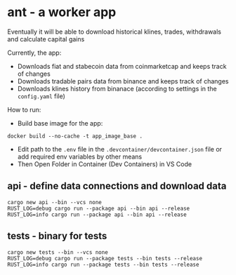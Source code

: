 # ant - a worker app

Eventually it will be able to download historical klines, trades, withdrawals and calculate capital gains

Currently, the app:
- Downloads fiat and stabecoin data from coinmarketcap and keeps track of changes
- Downloads tradable pairs data from binance and keeps track of changes
- Downloads klines history from binanace (according to settings in the `config.yaml` file)


How to run:
- Build base image for the app:
```
docker build --no-cache -t app_image_base .
```
- Edit path to the `.env` file in the `.devcontainer/devcontainer.json` file or add required env variables by other means
- Then Open Folder in Container (Dev Containers) in VS Code

## api - define data connections and download data
```
cargo new api --bin --vcs none
RUST_LOG=debug cargo run --package api --bin api --release
RUST_LOG=info cargo run --package api --bin api --release
```

## tests - binary for tests
```
cargo new tests --bin --vcs none
RUST_LOG=debug cargo run --package tests --bin tests --release
RUST_LOG=info cargo run --package tests --bin tests --release
```
